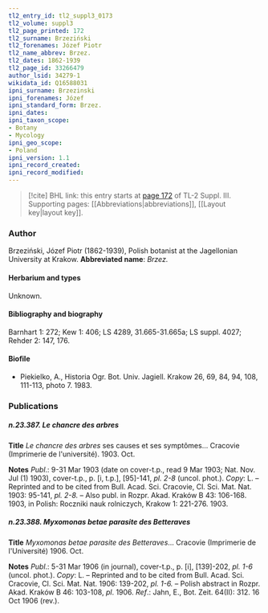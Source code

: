 ```yaml
---
tl2_entry_id: tl2_suppl3_0173
tl2_volume: suppl3
tl2_page_printed: 172
tl2_surname: Brzeziński
tl2_forenames: Józef Piotr
tl2_name_abbrev: Brzez.
tl2_dates: 1862-1939
tl2_page_id: 33266479
author_lsid: 34279-1
wikidata_id: Q16588031
ipni_surname: Brzezinski
ipni_forenames: Józef
ipni_standard_form: Brzez.
ipni_dates: 
ipni_taxon_scope: 
- Botany
- Mycology
ipni_geo_scope: 
- Poland
ipni_version: 1.1
ipni_record_created: 
ipni_record_modified:
---
```



> [!cite] BHL link: this entry starts at [page 172](https://www.biodiversitylibrary.org/page/33266479) of TL-2 Suppl. III.
> Supporting pages: [[Abbreviations|abbreviations]], [[Layout key|layout key]].

### Author

Brzeziński, Józef Piotr (1862-1939), Polish botanist at the Jagellonian University at Krakow. 
**Abbreviated name**: *Brzez.*

#### Herbarium and types

Unknown.

#### Bibliography and biography

Barnhart 1: 272; Kew 1: 406; LS 4289, 31.665-31.665a; LS suppl. 4027; Rehder 2: 147, 176.

#### Biofile

- Piekielko, A., Historia Ogr. Bot. Univ. Jagiell. Krakow 26, 69, 84, 94, 108, 111-113, photo 7. 1983.

### Publications

##### n.23.387. Le chancre des arbres

**Title**
*Le chancre des arbres* ses causes et ses symptômes... Cracovie (Imprimerie de l'université). 1903. Oct.

**Notes**
*Publ*.: 9-31 Mar 1903 (date on cover-t.p., read 9 Mar 1903; Nat. Nov. Jul (1) 1903), cover-t.p., p. \[i, t.p.\], \[95\]-141, *pl. 2-8* (uncol. phot.). *Copy*: L. – Reprinted and to be cited from Bull. Acad. Sci. Cracovie, Cl. Sci. Mat. Nat. 1903: 95-141, *pl. 2-8.* – Also publ. in Rozpr. Akad. Kraków B 43: 106-168. 1903, in Polish: Roczniki nauk rolniczych, Krakow 1: 221-276. 1903.

##### n.23.388. Myxomonas betae parasite des Betteraves

**Title**
*Myxomonas betae parasite des Betteraves*... Cracovie (Imprimerie de l'Université) 1906. Oct.

**Notes**
*Publ*.: 5-31 Mar 1906 (in journal), cover-t.p., p. \[i\], \[139\]-202, *pl. 1-6* (uncol. phot.). *Copy*: L. – Reprinted and to be cited from Bull. Acad. Sci. Cracovie, Cl. Sci. Mat. Nat. 1906: 139-202, *pl. 1-6.* – Polish abstract in Rozpr. Akad. Kraków B 46: 103-108, *pl*. 1906.
*Ref*.: Jahn, E., Bot. Zeit. 64(II): 312. 16 Oct 1906 (rev.).

